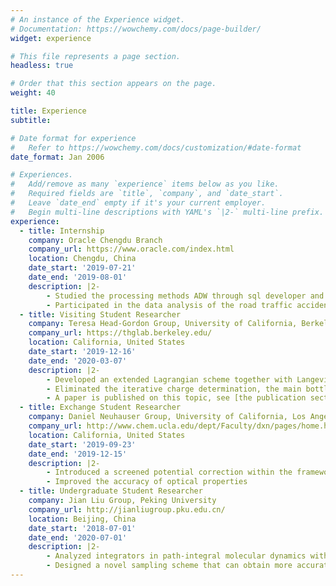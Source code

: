 ```yaml
---
# An instance of the Experience widget.
# Documentation: https://wowchemy.com/docs/page-builder/
widget: experience

# This file represents a page section.
headless: true

# Order that this section appears on the page.
weight: 40

title: Experience
subtitle:

# Date format for experience
#   Refer to https://wowchemy.com/docs/customization/#date-format
date_format: Jan 2006

# Experiences.
#   Add/remove as many `experience` items below as you like.
#   Required fields are `title`, `company`, and `date_start`.
#   Leave `date_end` empty if it's your current employer.
#   Begin multi-line descriptions with YAML's `|2-` multi-line prefix.
experience:
  - title: Internship
    company: Oracle Chengdu Branch
    company_url: https://www.oracle.com/index.html
    location: Chengdu, China
    date_start: '2019-07-21'
    date_end: '2019-08-01'
    description: |2-
        - Studied the processing methods ADW through sql developer and data visualization of big data Oracle DV
        - Participated in the data analysis of the road traffic accident details in a certain area in 2018 and the registration data analysis of a certain hospital in Chengdu
  - title: Visiting Student Researcher
    company: Teresa Head-Gordon Group, University of California, Berkeley
    company_url: https://thglab.berkeley.edu/
    location: California, United States
    date_start: '2019-12-16'
    date_end: '2020-03-07'
    description: |2-
        - Developed an extended Lagrangian scheme together with Langevin thermostat for fluctuating charges
        - Eliminated the iterative charge determination, the main bottleneck in reactive force fields like ReaxFF, and accurately reproduced statistic and dynamic properties
        - A paper is published on this topic, see [the publication section](#publications).
  - title: Exchange Student Researcher
    company: Daniel Neuhauser Group, University of California, Los Angeles
    company_url: http://www.chem.ucla.edu/dept/Faculty/dxn/pages/home.html
    location: California, United States
    date_start: '2019-09-23'
    date_end: '2019-12-15'
    description: |2-
        - Introduced a screened potential correction within the framework of time-dependent Bethe-Salpeter equation
        - Improved the accuracy of optical properties
  - title: Undergraduate Student Researcher
    company: Jian Liu Group, Peking University
    company_url: http://jianliugroup.pku.edu.cn/
    location: Beijing, China
    date_start: '2018-07-01'
    date_end: '2020-07-01'
    description: |2-
        - Analyzed integrators in path-integral molecular dynamics with symplectic geometry and discrete-time Lyapunov equations
        - Designed a novel sampling scheme that can obtain more accurate statistics
---
```

